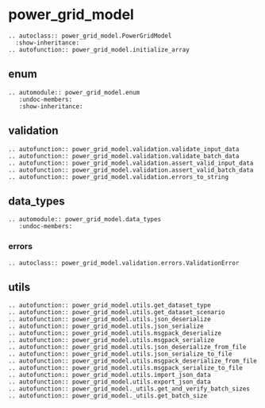 <!--
SPDX-FileCopyrightText: Contributors to the Power Grid Model project <powergridmodel@lfenergy.org>

SPDX-License-Identifier: MPL-2.0
-->

# power_grid_model


 ```{eval-rst}
.. autoclass:: power_grid_model.PowerGridModel
   :show-inheritance:
.. autofunction:: power_grid_model.initialize_array
```

## enum

```{eval-rst}
.. automodule:: power_grid_model.enum
   :undoc-members:
   :show-inheritance:
```

## validation

```{eval-rst}
.. autofunction:: power_grid_model.validation.validate_input_data
.. autofunction:: power_grid_model.validation.validate_batch_data
.. autofunction:: power_grid_model.validation.assert_valid_input_data
.. autofunction:: power_grid_model.validation.assert_valid_batch_data  
.. autofunction:: power_grid_model.validation.errors_to_string
```

## data_types

```{eval-rst}
.. automodule:: power_grid_model.data_types
   :undoc-members:
```

### errors

```{eval-rst}
.. autoclass:: power_grid_model.validation.errors.ValidationError
```

## utils

```{eval-rst}
.. autofunction:: power_grid_model.utils.get_dataset_type
.. autofunction:: power_grid_model.utils.get_dataset_scenario
.. autofunction:: power_grid_model.utils.json_deserialize
.. autofunction:: power_grid_model.utils.json_serialize
.. autofunction:: power_grid_model.utils.msgpack_deserialize
.. autofunction:: power_grid_model.utils.msgpack_serialize
.. autofunction:: power_grid_model.utils.json_deserialize_from_file
.. autofunction:: power_grid_model.utils.json_serialize_to_file
.. autofunction:: power_grid_model.utils.msgpack_deserialize_from_file
.. autofunction:: power_grid_model.utils.msgpack_serialize_to_file
.. autofunction:: power_grid_model.utils.import_json_data
.. autofunction:: power_grid_model.utils.export_json_data
.. autofunction:: power_grid_model._utils.get_and_verify_batch_sizes
.. autofunction:: power_grid_model._utils.get_batch_size
```
